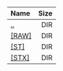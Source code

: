 |Name|Size|
|:---|---:|
|[..](../index.html)|DIR|
|[[RAW]]([RAW]/index.html)|DIR|
|[[ST]]([ST]/index.html)|DIR|
|[[STX]]([STX]/index.html)|DIR|
